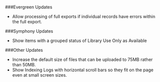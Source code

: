 ###Evergreen Updates
- Allow processing of full exports if individual records have errors within the full export. 

###Symphony Updates
- Show items with a grouped status of Library Use Only as Available

###Other Updates
- Increase the default size of files that can be uploaded to 75MB rather than 50MB.
- Show Indexing Logs with horizontal scroll bars so they fit on the page even at small screen sizes. 